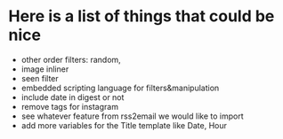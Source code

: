 Here is a list of things that could be nice
===========================================

- other order filters: random,
- image inliner
- seen filter
- embedded scripting language for filters&manipulation
- include date in digest or not
- remove tags for instagram
- see whatever feature from rss2email we would like to import
- add more variables for the Title template like Date, Hour